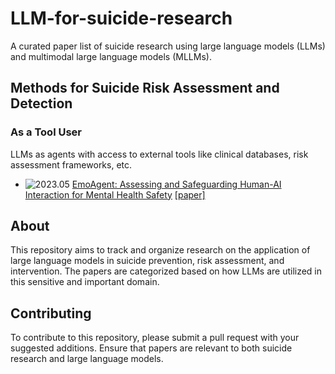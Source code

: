 # LLM-for-suicide-research

A curated paper list of suicide research using large language models (LLMs) and multimodal large language models (MLLMs).

## Methods for Suicide Risk Assessment and Detection

<!-- ### As an Information/Feature Provider, Data Generator, and Analyzer

LLMs can serve as knowledge providers, expert systems, and data generators for suicide risk assessment and research.

- ![2023.06](https://img.shields.io/badge/2023.06-blue) [Example Paper Title 1](https://example.com/paper1) [[paper]](https://example.com/paper1.pdf)
- ![2023.09](https://img.shields.io/badge/2023.09-blue) [Example Paper Title 2](https://example.com/paper2) [[paper]](https://example.com/paper2.pdf) -->

### As a Tool User

LLMs as agents with access to external tools like clinical databases, risk assessment frameworks, etc.

- ![2023.05](https://img.shields.io/badge/2023.05-blue) [EmoAgent: Assessing and Safeguarding Human-AI Interaction for Mental Health Safety](https://example.com/paper3) [[paper]](https://arxiv.org/pdf/2504.09689)
<!-- - ![2023.10](https://img.shields.io/badge/2023.10-blue) [Example Paper Title 4](https://example.com/paper4) [[paper]](https://example.com/paper4.pdf) -->

<!-- ### As a Decision Maker/Explainer

LLMs directly making assessments or providing explanations for suicide risk factors.

- ![2023.08](https://img.shields.io/badge/2023.08-blue) [Example Paper Title 5](https://example.com/paper5) [[paper]](https://example.com/paper5.pdf)
- ![2024.01](https://img.shields.io/badge/2024.01-blue) [Example Paper Title 6](https://example.com/paper6) [[paper]](https://example.com/paper6.pdf) -->
<!-- 
## Intervention and Support Systems

Research on using LLMs for suicide intervention, support, and prevention.

- ![2023.07](https://img.shields.io/badge/2023.07-blue) [Example Paper Title 7](https://example.com/paper7) [[paper]](https://example.com/paper7.pdf)
- ![2024.02](https://img.shields.io/badge/2024.02-blue) [Example Paper Title 8](https://example.com/paper8) [[paper]](https://example.com/paper8.pdf)

## Ethical Considerations and Safeguards

Research on ethical implications, safety measures, and responsible use of LLMs in suicide-related contexts.

- ![2023.11](https://img.shields.io/badge/2023.11-blue) [Example Paper Title 9](https://example.com/paper9) [[paper]](https://example.com/paper9.pdf)
- ![2024.03](https://img.shields.io/badge/2024.03-blue) [Example Paper Title 10](https://example.com/paper10) [[paper]](https://example.com/paper10.pdf)

## Tutorials & Surveys & Position Papers

- ![2023.12](https://img.shields.io/badge/2023.12-blue) [Example Survey Title](https://example.com/survey1) [[paper]](https://example.com/survey1.pdf)
- ![2024.04](https://img.shields.io/badge/2024.04-blue) [Example Tutorial Title](https://example.com/tutorial1) [[paper]](https://example.com/tutorial1.pdf) [[slides]](https://example.com/slides1.pdf)

## Resources

- [Dataset Name 1](https://example.com/dataset1): Description of the dataset focused on suicide-related content analysis using LLMs.
- [Dataset Name 2](https://example.com/dataset2): Description of another relevant dataset. -->

## About

This repository aims to track and organize research on the application of large language models in suicide prevention, risk assessment, and intervention. The papers are categorized based on how LLMs are utilized in this sensitive and important domain.

## Contributing

To contribute to this repository, please submit a pull request with your suggested additions. Ensure that papers are relevant to both suicide research and large language models.
